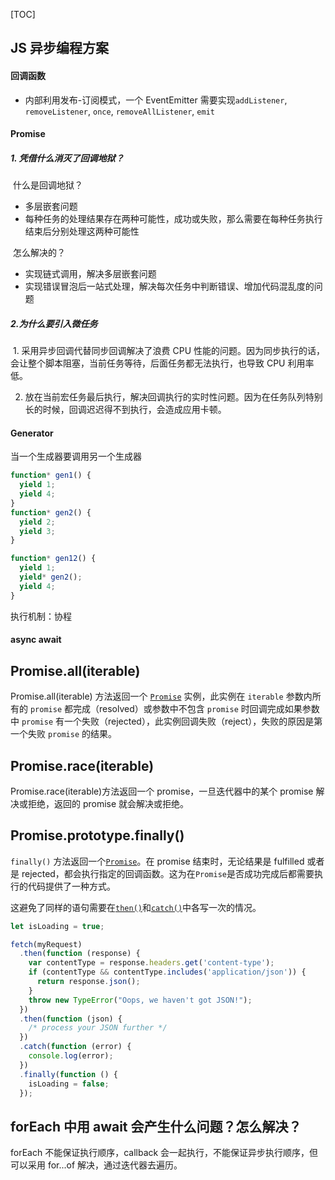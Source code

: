 [TOC]

## JS 异步编程方案

#### 回调函数

- 内部利用发布-订阅模式，一个 EventEmitter 需要实现`addListener`, `removeListener`, `once`, `removeAllListener`, `emit`

#### Promise

##### 1. 凭借什么消灭了回调地狱？

​ 什么是回调地狱？

- 多层嵌套问题
- 每种任务的处理结果存在两种可能性，成功或失败，那么需要在每种任务执行结束后分别处理这两种可能性

​ 怎么解决的？

- 实现链式调用，解决多层嵌套问题
- 实现错误冒泡后一站式处理，解决每次任务中判断错误、增加代码混乱度的问题

##### 2.为什么要引入微任务

​ 1. 采用异步回调代替同步回调解决了浪费 CPU 性能的问题。因为同步执行的话，会让整个脚本阻塞，当前任务等待，后面任务都无法执行，也导致 CPU 利用率低。

2. 放在当前宏任务最后执行，解决回调执行的实时性问题。因为在任务队列特别长的时候，回调迟迟得不到执行，会造成应用卡顿。

#### Generator

当一个生成器要调用另一个生成器

```js
function* gen1() {
  yield 1;
  yield 4;
}
function* gen2() {
  yield 2;
  yield 3;
}

function* gen12() {
  yield 1;
  yield* gen2();
  yield 4;
}
```

执行机制：协程

#### async await

## Promise.all(iterable)

Promise.all(iterable) 方法返回一个 [`Promise`](https://developer.mozilla.org/zh-CN/docs/Web/JavaScript/Reference/Global_Objects/Promise) 实例，此实例在 `iterable` 参数内所有的 `promise` 都完成（resolved）或参数中不包含 `promise` 时回调完成如果参数中 `promise` 有一个失败（rejected），此实例回调失败（reject），失败的原因是第一个失败 `promise` 的结果。

## Promise.race(iterable)

Promise.race(iterable)方法返回一个 promise，一旦迭代器中的某个 promise 解决或拒绝，返回的 promise 就会解决或拒绝。

## Promise.prototype.finally()

`finally()` 方法返回一个[`Promise`](https://developer.mozilla.org/zh-CN/docs/Web/JavaScript/Reference/Global_Objects/Promise)。在 promise 结束时，无论结果是 fulfilled 或者是 rejected，都会执行指定的回调函数。这为在`Promise`是否成功完成后都需要执行的代码提供了一种方式。

这避免了同样的语句需要在[`then()`](https://developer.mozilla.org/zh-CN/docs/Web/JavaScript/Reference/Global_Objects/Promise/then)和[`catch()`](https://developer.mozilla.org/zh-CN/docs/Web/JavaScript/Reference/Global_Objects/Promise/catch)中各写一次的情况。

```js
let isLoading = true;

fetch(myRequest)
  .then(function (response) {
    var contentType = response.headers.get('content-type');
    if (contentType && contentType.includes('application/json')) {
      return response.json();
    }
    throw new TypeError("Oops, we haven't got JSON!");
  })
  .then(function (json) {
    /* process your JSON further */
  })
  .catch(function (error) {
    console.log(error);
  })
  .finally(function () {
    isLoading = false;
  });
```

## forEach 中用 await 会产生什么问题？怎么解决？

forEach 不能保证执行顺序，callback 会一起执行，不能保证异步执行顺序，但可以采用 for...of 解决，通过迭代器去遍历。
